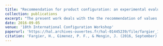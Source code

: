 ```yaml
---
title: "Recommendation for product configuration: an experimental evaluation (Best paper award)"
collection: publications
excerpt: "The present work deals with the the recommendation of values in interactive configuration, with no prior knowledge about the user, but given a list of products previously configured and bought by other users (\"sale histories\"). The basic idea is to recommend, for a given variable at a given step of the configuration process, a value that has been chosen by other users in a similar context, where the context is defined by the variables that have already been decided, and the values that the current user has chosen for these variables. From this point, two directions have been explored. The first one is to select a set of similar configurations in the sale history (typically,the k closest ones, using a distance measure) and to compute the best recommendation from this set - this is the line proposed by [9]. The second one, that we propose here, is to learn a Bayesian network from the entire sample as model of the users’ preferences, and to use it to recommend a pertinent value."
date: 2016-09-05
venue: '18th International Configuration Workshop'
paperurl: 'https://hal.archives-ouvertes.fr/hal-01445239/file/fargier_17217.pdf'
citation: 'Fargier, H., Gimenez, P. F., & Mengin, J. (2016, September). Recommendation for product configuration: an experimental evaluation. In 18th International Configuration Workshop (CWS 2016) within CP 2016: 22nd International Conference on Principles and Practice of Constraint Programming (pp. pp-9).'
---
```


